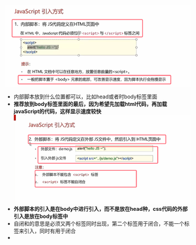 ![](assets/02JavaScript引入方式/file-20250704165408320.png)
* 内部脚本放到什么位置都可以，比如head或者时body标签里面
* **推荐放到body标签里面的最后，因为希望先加载html代码，再加载javaScript的代码，这样显示速度较快**
![](assets/02JavaScript引入方式/file-20250704165448524.png)
* **外部脚本的引入是在body中进行引入，而不是放在head种，css代码的外部引入是放在body标签中**
* 自闭和的意思是必须又两个标签同时出现，第二个标签用于闭合，不能一个标签来引入，同时有用于闭合
* 